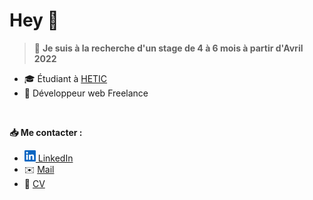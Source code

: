 # Hey 👋
>🔎 **Je suis à la recherche d'un stage de 4 à 6 mois à partir d'Avril 2022**

- 🎓 Étudiant à [HETIC](https://www.hetic.net/)
- 🔭 Développeur web Freelance

<br />

<!--**📊 Mes statistiques :**

[![Top Langs](https://github-readme-stats.vercel.app/api/top-langs/?username=YannQuillard&layout=compact&theme=tokyonight)](https://github.com/YannQuillard)

<br />-->

**📥 Me contacter :**

- <img src="https://raw.githubusercontent.com/yannquillard/yannquillard/main/images/linkedin.svg" width="18px"/>[ LinkedIn](https://www.linkedin.com/in/yann-quillard/)
- ✉️ [Mail](mailto:contact@yannquillard.fr)
- 📝 [CV](https://yannquillard.fr/uploads/cv_quillardyann.pdf)
